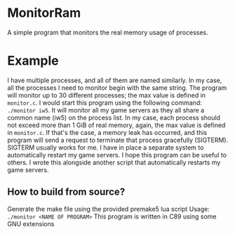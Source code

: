 # MonitorRam
A simple program that monitors the real memory usage of processes.

# Example
I have multiple processes, and all of them are named similarly. In my case, all the processes I need to monitor begin with the same string.
The program will monitor up to 30 different processes; the max value is defined in `monitor.c`.
I would start this program using the following command: `./monitor iw5`. It will monitor all my game servers as they all share a common name (iw5) on the process list.
In my case, each process should not exceed more than 1 GiB of real memory, again, the max value is defined in `monitor.c`.
If that's the case, a memory leak has occurred, and this program will send a request to terminate that process gracefully (SIGTERM).
SIGTERM usually works for me. I have in place a separate system to automatically restart my game servers.
I hope this program can be useful to others. I wrote this alongside another script that automatically restarts my game servers.

## How to build from source?

Generate the make file using the provided premake5 lua script
Usage: `./monitor <NAME OF PROGRAM>`
This program is written in C89 using some GNU extensions
